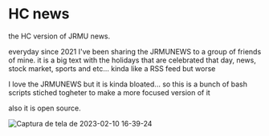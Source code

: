 # HC news
the HC version of JRMU news.

everyday since 2021 I've been sharing the JRMUNEWS to a group of friends of mine. it is a big text with the holidays that are celebrated that day, news, stock market, sports and etc... kinda like a RSS feed but worse

I love the JRMUNEWS but it is kinda bloated... so this is a bunch of bash scripts stiched togheter to make a more focused version of it

also it is open source. 

![Captura de tela de 2023-02-10 16-39-24](https://user-images.githubusercontent.com/56770734/218182494-c7a9a09d-564b-4265-a355-53772d8bcc3a.png)
